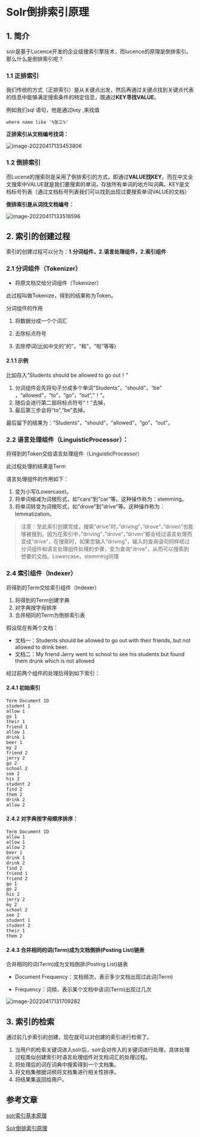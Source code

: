 # Solr倒排索引原理

## 1. 简介

solr是基于Lucence开发的企业级搜索引擎技术，而lucence的原理是倒排索引。那么什么是倒排索引呢？

### 1.1 正排索引

我们传统的方式（正排索引）是从关键点出发，然后再通过关键点找到关键点代表的信息中能够满足搜索条件的特定信息，既通过**KEY寻找VALUE**。

例如我们sql 语句，他是通过key ,来找值

```
where name like '%张三%'
```

**正排索引从文档编号找词：**

![image-20220417133453806](https://zszblog.oss-cn-beijing.aliyuncs.com/zszblog/image-20220417133453806.png)

### 1.2 倒排索引

而Lucene的搜索则是采用了倒排索引的方式，即通过**VALUE找KEY**。而在中文全文搜索中VALUE就是我们要搜索的单词，存放所有单词的地方叫词典。KEY是文档标号列表（通过文档标号列表我们可以找到出现过要搜索单词VALUE的文档）

**倒排索引是从词找文档编号：**

![image-20220417133516596](https://zszblog.oss-cn-beijing.aliyuncs.com/zszblog/image-20220417133516596.png)

## 2. 索引的创建过程

索引的创建过程可以分为：**1.分词组件，2.语言处理组件，2.索引组件**

### 2.1 分词组件（Tokenizer）

- 将原文档交给分词组件（Tokenizer）

此过程叫做Tokenize，得到的结果称为Token。

分词组件的作用

1. 将数据分成一个个词汇

2. 去除标点符号

3. 去除停词(比如中文的“的”，“和”，“啦”等等)

#### 2.1.1 示例

比如存入“Students should be allowed to go out！”

1. 分词组件会先将句子分成多个单词“Students”，“should”，“be” ，“allowed”，“to”，“go”，“out”,“！”。
2. 随后会进行第二部将标点符号“！”去掉，
3. 最后第三步会将“to”,“be”去掉。

最后留下的结果为：“Students”，“should”，“allowed”，“go”，“out”。

### 2.2 语言处理组件（LinguisticProcessor）：

将得到的Token交给语言处理组件（LinguisticProcessor）

此过程处理的结果是Term

 语言处理组件的作用如下：

1. 变为小写(Lowercase)。 
2. 将单词缩减为词根形式，如”cars”到”car”等。这种操作称为：stemming。
3. 将单词转变为词根形式，如”drove”到”drive”等。这种操作称为：lemmatization。

> 注意：至此索引创建完成，搜索”drive”时，”driving”，”drove”，”driven”也能够被搜到。因为在索引中，”driving”，”drove”，”driven”都会经过语言处理而变成”drive”，在搜索时，如果您输入”driving”，输入的查询语句同样经过分词组件和语言处理组件处理的步骤，变为查询”drive”，从而可以搜索到想要的文档。Lowercase，stemming同理

### 2.4 **索引组件（Indexer）**

将得到的Term交给索引组件（Indexer）

1. 将得到的Term创建字典
2. 对字典按字母排序
3. 合并相同的Term为倒排索引表

 假设现在有两个文档：

- 文档一：Students should be allowed to go out with their friends, but not allowed to drink beer. 
- 文档二：My friend Jerry went to school to see his students but found them drunk which is not allowed

经过前两个组件的处理后得到如下索引：

#### 2.4.1 初始索引

```
Term Document ID
student 1
allow 1
go 1
their 1
friend 1
allow 1
drink 1
beer 1
my 2
friend 2
jerry 2
go 2
school 2
see 2
his 2
student 2
find 2
them 2
drink 2
allow 2
```

#### 2.4.2 对字典按字母顺序排序：

```
Term Document ID
allow 1
allow 1
allow 2
beer 1
drink 1
drink 2
find 2
friend 1
friend 2
go 1
go 2
his 2
jerry 2
my 2
school 2
see 2
student 1
student 2
their 1
them 2
```

#### 2.4.3 合并相同的词(Term)成为文档倒排(Posting List)链表

合并相同的词(Term)成为文档倒排(Posting List)链表

- Document Frequency：文档频次，表示多少文档出现过此词(Term)

- Frequency：词频，表示某个文档中该词(Term)出现过几次

![image-20220417131709282](https://zszblog.oss-cn-beijing.aliyuncs.com/zszblog/image-20220417131709282.png)



## 3. **索引的检索**

通过前几步索引的创建，现在就可以对创建的索引进行检索了。

1. 当用户的检索关键词进入solr后，solr会对传入的关键词进行处理，具体处理过程类似创建索引时语言处理组件对文档词汇的处理过程。
2. 将处理后的词在词典中搜索得到一个文档集。
3. 将文档集根据词频将文档集进行相关性排序。
4. 将结果集返回给用户。

## 参考文章

[solr索引基本原理](https://cloud.tencent.com/developer/article/1675434)

[Solr倒排索引原理](https://blog.nowcoder.net/n/7806530b1e9343848024ec20e87ff8cf)